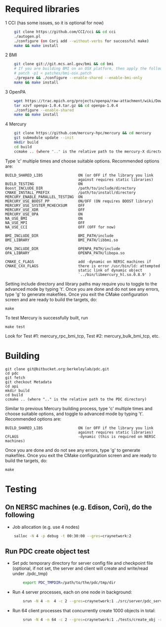 
Required libraries
======
1 CCI (has some issues, so it is optional for now)
```sh
    git clone https://github.com/CCI/cci && cd cci
    ./autogen.pl
    ./configure (on Cori add --without-verbs for successful make)
    make && make install
```

2 BMI 
```sh
    git clone git://git.mcs.anl.gov/bmi && cd bmi
    # If you are building BMI on an OSX platform, then apply the following patch:
    # patch -p1 < patches/bmi-osx.patch
    ./prepare && ./configure --enable-shared --enable-bmi-only
    make && make install
```


3 OpenPA
```sh
    wget https://trac.mpich.org/projects/openpa/raw-attachment/wiki/Downloads/openpa-1.0.4.tar.gz
    tar xzvf openpa-1.0.4.tar.gz && cd openpa-1.0.4 
    ./configure --enable-shared
    make && make install

```

4 Mercury 
```sh
    git clone https://github.com/mercury-hpc/mercury && cd mercury
    git submodule update --init
    mkdir build
    cd build
    ccmake .. (where ".." is the relative path to the mercury-X directory)
```

Type 'c' multiple times and choose suitable options. Recommended options are:

    BUILD_SHARED_LIBS                ON (or OFF if the library you link
                                     against requires static libraries)
    BUILD_TESTING                    ON
    Boost_INCLUDE_DIR                /path/to/include/directory
    CMAKE_INSTALL_PREFIX             /path/to/install/directory
    MERCURY_ENABLE_PARALLEL_TESTING  ON
    MERCURY_USE_BOOST_PP             ON/OFF (ON requires BOOST library)
    MERCURY_USE_SYSTEM_MCHECKSUM     OFF
    MERCURY_USE_XDR                  OFF
    MERCURY_USE_OPA                  ON
    NA_USE_BMI                       ON
    NA_USE_MPI                       OFF
    NA_USE_CCI                       OFF (OFF for now)
    
    BMI_INCLUDE_DIR                  BMI_PATH/include
    BMI_LIBRARY                      BMI_PATH/libbmi.so  

    OPA_INCLUDE_DIR                  OPENPA_PATH/include
    OPA_LIBRARY                      OPENPA_PATH/libopa.so
    
    CMAKE_C_FLAGS                    add -dynamic on NERSC machines if 
    CMAKE_CXX_FLAGS                  there is error /usr/bin/ld: attempted 
                                     static link of dynamic object 
                                     `../bin/libmercury_hl.so.0.8.9' )


Setting include directory and library paths may require you to toggle to
the advanced mode by typing 't'. Once you are done and do not see any
errors, type 'g' to generate makefiles. Once you exit the CMake
configuration screen and are ready to build the targets, do:

    make
    
To test Mercury is successfully built, run

    make test

Look for Test  #1: mercury_rpc_bmi_tcp, Test  #2: mercury_bulk_bmi_tcp, etc.

Building
====
    git clone git@bitbucket.org:berkeleylab/pdc.git
    cd pdc
    git fetch
    git checkout Metadata
    cd api
    mkdir build
    cd build
    ccmake .. (where ".." is the relative path to the PDC directory)

Similar to previous Mercury building process, type 'c' multiple times and choose 
suitable options, and toggle to advanced mode by typing 't'. Recommended options are:

    BUILD_SHARED_LIBS                ON (or OFF if the library you link
                                     against requires static libraries)
    CFLAGS                           -dynamic (this is required on NERSC machines)


Once you are done and do not see any errors, type 'g' to generate makefiles. 
Once you exit the CMake configuration screen and are ready to build the targets, do:

    make



Testing
====
On NERSC machines (e.g. Edison, Cori), do the following
----
* Job allocation (e.g. use 4 nodes)
```sh
    salloc -N 4 -p debug -t 00:30:00 --gres=craynetwork:2
```
Run PDC create object test
----
* Set pdc temporary directory for server config file and checkpoint file (optional, if not set, the server and client will create and write/read under ./pdc_tmp)
```sh
        export PDC_TMPDIR=/path/to/the/pdc/tmp/dir
```

* Run 4 server processes, each on one node in background:
```sh
        srun -N 4 -n  4 -c 2 --gres=craynetwork:1 ./src/server/pdc_server.exe &
```

* Run 64 client processes that concurrently create 1000 objects in total:
```sh
        srun -N 4 -n 64 -c 2 --gres=craynetwork:1 ./tests/create_obj -r 1000
```
